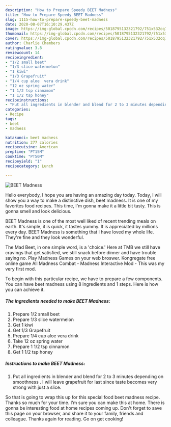 ```yaml
---
description: "How to Prepare Speedy BEET Madness"
title: "How to Prepare Speedy BEET Madness"
slug: 1115-how-to-prepare-speedy-beet-madness
date: 2020-08-07T16:10:29.437Z
image: https://img-global.cpcdn.com/recipes/5018795132321792/751x532cq70/beet-madness-recipe-main-photo.jpg
thumbnail: https://img-global.cpcdn.com/recipes/5018795132321792/751x532cq70/beet-madness-recipe-main-photo.jpg
cover: https://img-global.cpcdn.com/recipes/5018795132321792/751x532cq70/beet-madness-recipe-main-photo.jpg
author: Charlie Chambers
ratingvalue: 3.8
reviewcount: 14
recipeingredient:
- "1/2 small beet"
- "1/3 slice watermelon"
- "1 kiwi"
- "1/3 Grapefruit"
- "1/4 cup aloe  vera drink"
- "12 oz spring water"
- "1 1/2 tsp cinnamon"
- "1 1/2 tsp honey"
recipeinstructions:
- "Put all ingredients in blender and blend for 2 to 3 minutes depending on  smoothness . I will leave grapefruit for last since taste becomes very strong with just a slice."
categories:
- Recipe
tags:
- beet
- madness

katakunci: beet madness 
nutrition: 277 calories
recipecuisine: American
preptime: "PT15M"
cooktime: "PT50M"
recipeyield: "1"
recipecategory: Lunch

---
```



![BEET Madness](https://img-global.cpcdn.com/recipes/5018795132321792/751x532cq70/beet-madness-recipe-main-photo.jpg)

Hello everybody, I hope you are having an amazing day today. Today, I will show you a way to make a distinctive dish, beet madness. It is one of my favorites food recipes. This time, I'm gonna make it a little bit tasty. This is gonna smell and look delicious.

BEET Madness is one of the most well liked of recent trending meals on earth. It's simple, it is quick, it tastes yummy. It is appreciated by millions every day. BEET Madness is something that I have loved my whole life. They're fine and they look wonderful.

The Mad Beet, in one simple word, is a &#39;choice.&#39; Here at TMB we still have cravings that get satisfied, we still snack before dinner and have trouble saying no. Play Madness Games on your web broswer. Kongregate free online game All Madness Combat - Madness Interactive Mod - This was my very first mod.


To begin with this particular recipe, we have to prepare a few components. You can have beet madness using 8 ingredients and 1 steps. Here is how you can achieve it.

<!--inarticleads1-->

##### The ingredients needed to make BEET Madness:

1. Prepare 1/2 small beet
1. Prepare 1/3 slice watermelon
1. Get 1 kiwi
1. Get 1/3 Grapefruit
1. Prepare 1/4 cup aloe  vera drink
1. Take 12 oz spring water
1. Prepare 1 1/2 tsp cinnamon
1. Get 1 1/2 tsp honey




<!--inarticleads2-->

##### Instructions to make BEET Madness:

1. Put all ingredients in blender and blend for 2 to 3 minutes depending on  smoothness . I will leave grapefruit for last since taste becomes very strong with just a slice.




So that is going to wrap this up for this special food beet madness recipe. Thanks so much for your time. I'm sure you can make this at home. There is gonna be interesting food at home recipes coming up. Don't forget to save this page on your browser, and share it to your family, friends and colleague. Thanks again for reading. Go on get cooking!
